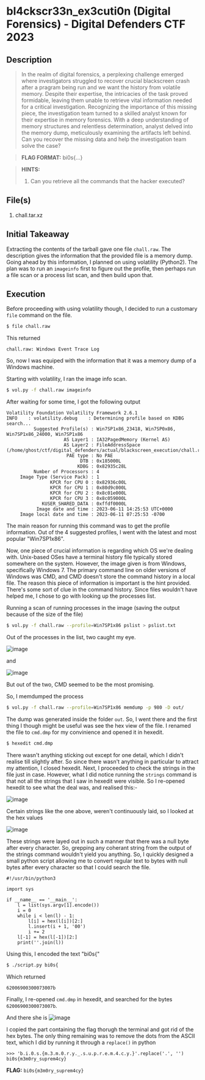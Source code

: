 # bl4ckscr33n_ex3cuti0n (Digital Forensics) - Digital Defenders CTF 2023

## Description
> In the realm of digital forensics, a perplexing challenge emerged where investigators struggled to recover crucial blackscreen crash after a pragram being run and we want the history from volatile memory. Despite their expertise, the intricacies of the task proved formidable, leaving them unable to retrieve vital information needed for a critical investigation. Recognizing the importance of this missing piece, the investigation team turned to a skilled analyst known for their expertise in memory forensics. With a deep understanding of memory structures and relentless determination, analyst delved into the memory dump, meticulously examining the artifacts left behind. Can you recover the missing data and help the investigation team solve the case?

> **FLAG FORMAT:** bi0s{...}

> **HINTS:**
> 1. Can you retrieve all the commands that the hacker executed?

## File(s)
1. chall.tar.xz

## Initial Takeaway
Extracting the contents of the tarball gave one file `chall.raw`. The description gives the information that the provided file is a memory dump.
Going ahead by this information, I planned on using volatility (Python2). The plan was to run an `imageinfo` first to figure out the profile, then perhaps run a file scan or a process list scan, and then build upon that.

## Execution
Before proceeding with using volatility though, I decided to run a customary `file` command on the file.
```bash
$ file chall.raw
```
This returned
```
chall.raw: Windows Event Trace Log
```
So, now I was equiped with the information that it was a memory dump of a Windows machine.

Starting with volatility, I ran the image info scan.
```bash
$ vol.py -f chall.raw imageinfo
```
After waiting for some time, I got the following output
```
Volatility Foundation Volatility Framework 2.6.1
INFO    : volatility.debug    : Determining profile based on KDBG search...
          Suggested Profile(s) : Win7SP1x86_23418, Win7SP0x86, Win7SP1x86_24000, Win7SP1x86
                     AS Layer1 : IA32PagedMemory (Kernel AS)
                     AS Layer2 : FileAddressSpace (/home/ghost/ctf/digital_defenders/actual/blackscreen_execution/chall.raw)
                      PAE type : No PAE
                           DTB : 0x185000L
                          KDBG : 0x82935c28L
          Number of Processors : 4
     Image Type (Service Pack) : 1
                KPCR for CPU 0 : 0x82936c00L
                KPCR for CPU 1 : 0x80d9c000L
                KPCR for CPU 2 : 0x8c01e000L
                KPCR for CPU 3 : 0x8c059000L
             KUSER_SHARED_DATA : 0xffdf0000L
           Image date and time : 2023-06-11 14:25:53 UTC+0000
     Image local date and time : 2023-06-11 07:25:53 -0700
```
The main reason for running this command was to get the profile information. Out of the 4 suggested profiles, I went with the latest and most popular "Win7SP1x86".
  
Now, one piece of crucial information is regarding which OS we're dealing with. Unix-based OSes have a terminal history file typically stored somewhere on the system.
However, the image given is from Windows, specifically Windows 7. The primary command line on older versions of Windows was CMD, and CMD doesn't store the command history in a local file.
The reason this piece of information is important is the hint provided. There's some sort of clue in the command history. Since files wouldn't have helped me, I chose to go with looking up the processes list.

Running a scan of running processes in the image (saving the output because of the size of the file)
```bash
$ vol.py -f chall.raw --profile=Win7SP1x86 pslist > pslist.txt
```
Out of the processes in the list, two caught my eye.
  
![image](https://github.com/ghost-1608/CTF-Write-Ups/assets/64543976/08ef5f71-3488-47f7-a460-afda1106dcb3)
  
and
  
![image](https://github.com/ghost-1608/CTF-Write-Ups/assets/64543976/1e0dca20-25f7-4dbc-b616-b4291d240b8f)

But out of the two, CMD seemed to be the most promising.

So, I memdumped the process
```bash
$ vol.py -f chall.raw --profile=Win7SP1x86 memdump -p 980 -D out/
```
The dump was generated inside the folder `out`. So, I went there and the first thing I though might be useful was see the hex view of the file. I renamed the file to `cmd.dmp` for my convinience and opened it in hexedit.
```bash
$ hexedit cmd.dmp
```

There wasn't anything sticking out except for one detail, which I didn't realise till slightly after. So since there wasn't anything in particular to attract my attention, I closed hexedit.
Next, I proceeded to check the strings in the file just in case. However, what I did notice running the `strings` command is that not all the strings that I saw in hexedit were visible.
So I re-opened hexedit to see what the deal was, and realised this:-
  
![image](https://github.com/ghost-1608/CTF-Write-Ups/assets/64543976/7f1903a6-5503-4716-9d5d-2292f398feb0)
  
Certain strings like the one above, weren't continuously laid, so I looked at the hex values

![image](https://github.com/ghost-1608/CTF-Write-Ups/assets/64543976/8b6e338c-e1e4-4dce-89fe-e14c7984dd69)

These strings were layed out in such a manner that there was a null byte after every character. So, grepping any coherant string from the output of the strings command wouldn't yield you anything.
So, I quickly designed a small python script allowing me to convert regular text to bytes with null bytes after every character so that I could search the file.
```python3
#!/usr/bin/python3

import sys

if __name__ == '__main__':
    l = list(sys.argv[1].encode())
    i = 0
    while i < len(l) - 1:
        l[i] = hex(l[i])[2:]
        l.insert(i + 1, '00')
        i += 2
    l[-1] = hex(l[-1])[2:]
    print(''.join(l))
```
  
Using this, I encoded the text "bi0s{"
```bash
$ ./script.py bi0s{
```
Which returned
```
62006900300073007b
```

Finally, I re-opened `cmd.dmp` in hexedit, and searched for the bytes `62006900300073007b`.

And there she is
![image](https://github.com/ghost-1608/CTF-Write-Ups/assets/64543976/8bf5c192-dc9b-4bf4-befb-b1515e0c363b)

I copied the part containing the flag thorugh the terminal and got rid of the hex bytes. The only thing remaining was to remove the dots from the ASCII text, which I did by running it through a `replace()` in python
```python3
>>> 'b.i.0.s.{m.3.m.0.r.y._.s.u.p.r.e.m.4.c.y.}'.replace('.', '')
bi0s{m3m0ry_suprem4cy}
```

**FLAG:** `bi0s{m3m0ry_suprem4cy}`
